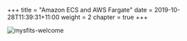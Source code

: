 +++
title = "Amazon ECS and AWS Fargate"
date = 2019-10-28T11:39:31+11:00
weight = 2
chapter = true
+++

![mysfits-welcome](/images/product-page-diagram-Fargate_how-it-works.03c366c5aa4aa2cfb99aa91cbcd4d534f541bde2.png)
